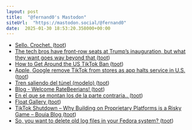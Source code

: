 ```yaml
---
layout: post
title:  "@fernand0's Mastodon"
siteUrl:  "https://mastodon.social/@fernand0"
date:  2025-01-30 18:53:20.358000+00:00
---
```

*  [Sello. Crochet. ](https://avecesunafoto.wordpress.com/2025/01/30/sello-crochet) ([toot](https://mastodon.social/@fernand0/113918817098541540))
*  [The tech bros have front-row seats at Trump’s inauguration, but what they want goes way beyond that ](https://www.theguardian.com/commentisfree/2025/jan/18/tech-bros-trump-inauguration-silicon-valley-nation-state?CMP=bsky_g) ([toot](https://mastodon.social/@fernand0/113918774821708600))
*  [How to Get Around the US TikTok Ban ](https://www.wired.com/story/how-to-get-around-the-us-tiktok-ban) ([toot](https://mastodon.social/@fernand0/113918423672911995))
*  [Apple, Google remove TikTok from stores as app halts service in U.S. ](https://www.cnbc.com/2025/01/18/apple-google-remove-tiktok-from-stores-as-app-halts-service-in-us.htm) ([toot](https://mastodon.social/@fernand0/113918314209960983))
*  [Tren saliendo del túnel (modelo) ](https://www.flickr.com/photos/fernand0/54286619098) ([toot](https://mastodon.social/@fernand0/113917997146784349))
*  [Blog - Welcome RateBeerians! ](https://www.beeradvocate.com/community/threads/welcome-ratebeerians.679343) ([toot](https://mastodon.social/@fernand0/113917939748020093))
*  [En el que se montan los de la parte contraria.. ](https://mastodon.social/@fernand0/113917576423747510) ([toot](https://mastodon.social/@fernand0/113917576423747510))
*  [Float Gallery ](https://kuterdinel.com/float-gallery.htm) ([toot](https://mastodon.social/@fernand0/113917376120725616))
*  [TikTok Shutdown  – Why Building on Proprietary Platforms is a Risky Game – Bouia Blog ](https://bouia.com/blog/technology/tiktok-shutdown-why-building-on-proprietary-platforms-is-a-risky-game) ([toot](https://mastodon.social/@fernand0/113917042836422430))
*  [So, you want to delete old log files in your Fedora system? ](https://dev.to/fernand0/so-you-want-to-delete-old-log-files-in-your-fedora-system-37n) ([toot](https://mastodon.social/@fernand0/113916864731908819))
